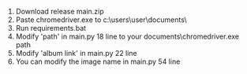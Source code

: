 1. Download release main.zip
2. Paste chromedriver.exe to c:\users\user\documents\  
3. Run requirements.bat
4. Modify 'path' in main.py 18 line to your documents\chromedriver.exe path
5. Modify 'album link' in main.py 22 line
6. You can modify the image name in main.py 54 line
